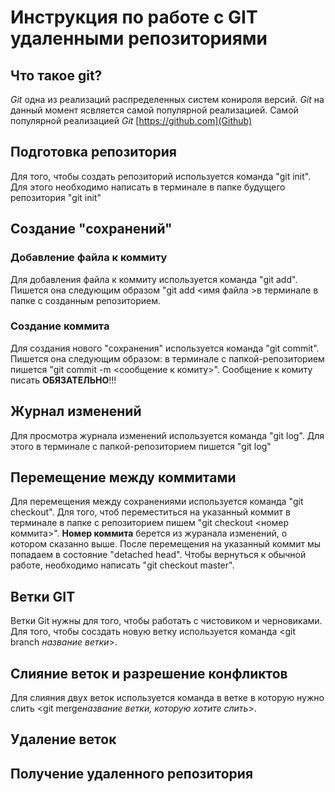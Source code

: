 # Инструкция по работе с GIT удаленными репозиториями

## Что такое git?

*Git* одна из реализаций распределенных систем конироля версий. *Git*  на данный момент ясвляется самой популярной реализацией. Самой популярной реализацией *Git* [https://github.com](Github)

## Подготовка репозитория
Для того, чтобы создать репозиторий используется команда "git init". Для этого необходимо написать в терминале в папке будущего репозитория "git init"

## Создание "сохранений"

### Добавление файла к коммиту 

Для добавления файла к коммиту используется команда "git add". Пишется она следующим образом "git add <имя файла >в терминале в папке с созданным репозиторием.

### Создание коммита

Для создания нового "сохранения" используется команда "git commit". Пишется она следующим образом: в терминале с папкой-репозиторием пишется "git commit -m <сообщение к комиту>". Сообщение к комиту писать **ОБЯЗАТЕЛЬНО**!!!

## Журнал изменений
Для просмотра журнала изменений используется команда "git log". Для этого  в терминале с папкой-репозиторием пишется "git log"

## Перемещение между коммитами
Для перемещения между сохранениями используется команда "git checkout". Для того, чтоб переместиться на указанный коммит в терминале в папке с репозиторием пишем "git checkout <номер коммита>". **Номер коммита** берется из журанала изменений, о котором сказанно выше. После перемещения на указанный коммит мы попадаем в состояние "detached head". Чтобы вернуться к обычной работе, необходимо написать "git checkout master".

## Ветки GIT
Ветки Git нужны для того, чтобы работать с чистовиком и черновиками. Для того, чтобы сосздать новую ветку используется команда <git branch *название ветки*>.

## Слияние веток и разрешение конфликтов 
Для слияния двух веток используется команда в ветке в которую нужно слить <git merge*название ветки, которую хотите слить*>.


## Удаление веток

## Получение удаленного репозитория